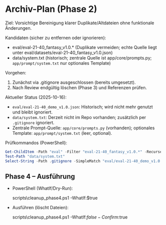 # Archiv-Plan (Phase 2)

Ziel: Vorsichtige Bereinigung klarer Duplikate/Altdateien ohne funktionale Änderungen.

Kandidaten (sicher zu entfernen oder ignorieren):

- eval/eval-21-40_fantasy_v1.0.* (Duplikate vermeiden; echte Quelle liegt unter eval/datasets/eval-21-40_fantasy_v1.0.json)
- data/system.txt (historisch; zentrale Quelle ist app/core/prompts.py; `app/prompt/system.txt` nur optionales Template)

Vorgehen:

1. Zunächst via .gitignore ausgeschlossen (bereits umgesetzt).
2. Nach Review endgültig löschen (Phase 3) und Referenzen prüfen.

Aktueller Status (2025-10-16):

- `eval/eval-21-40_demo_v1.0.json`: Historisch; wird nicht mehr genutzt und bleibt ignoriert.
- `data/system.txt`: Derzeit nicht im Repo vorhanden; zusätzlich per `.gitignore` ignoriert.
- Zentrale Prompt-Quelle: `app/core/prompts.py` (vorhanden); optionales Template: `app/prompt/system.txt` (leer, optional).

Prüfkommandos (PowerShell):

```powershell
Get-ChildItem -Path "eval" -Filter "eval-21-40_fantasy_v1.0.*" -Recurse
Test-Path "data/system.txt"
Select-String -Path .gitignore -SimpleMatch "eval/eval-21-40_demo_v1.0.json","eval/eval-21-40_fantasy_v1.0.*","data/system.txt"
```

## Phase 4 – Ausführung

- PowerShell (WhatIf/Dry-Run):

  scripts\cleanup_phase4.ps1 -WhatIf:$true

- Ausführen (löscht Dateien):

  scripts\cleanup_phase4.ps1 -WhatIf:$false -Confirm:$true
